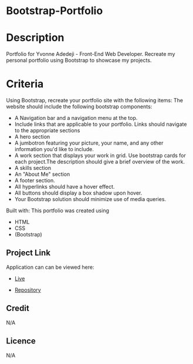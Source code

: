 # Bootstrap-Portfolio

# Description
Portfolio for Yvonne Adedeji - Front-End Web Developer.
Recreate my personal portfolio using Bootstrap to showcase my projects. 

# Criteria
Using Bootstrap, recreate your portfolio site with the following items: The website should include the following bootstrap components:

* A Navigation bar and a navigation menu at the top.
* Include links that are applicable to your portfolio. Links should navigate to the appropriate sections
* A hero section
* A jumbotron featuring your picture, your name, and any other information you'd like to include.
* A work section that displays your work in grid.
Use bootstrap cards for each project.The description should give a brief overview of the work.
* A skills section
* An "About Me" section
* A footer section.
* All hyperlinks should have a hover effect.
* All buttons should display a box shadow upon hover.
* Your Bootstrap solution should minimize use of media queries.

 Built with:
This portfolio was created using
* HTML
* CSS
* (Bootstrap)

## Project Link
Application can can be viewed here: 
* [Live](https://yvonnesarah.github.io/Bootstrap-Portfolio/)

* [Repository](https://github.com/yvonnesarah/Bootstrap-Portfolio)

## Credit
N/A

## Licence
N/A


